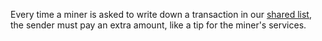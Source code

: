 Every time a miner is asked to write down a transaction in our [shared list](3.09_money-ledger.md), the sender must pay an extra amount, like a tip for the miner's services.